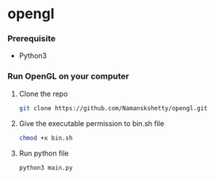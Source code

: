 # opengl
### Prerequisite
* Python3
### Run OpenGL on your computer
1. Clone the repo
   ```sh
   git clone https://github.com/Namanskshetty/opengl.git
   ```
2. Give the executable permission to bin.sh file
   ```sh
   chmod +x bin.sh
   ```
3. Run python file
   ```sh
   python3 main.py
   ```
